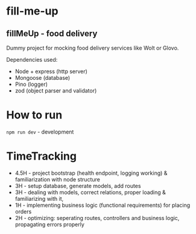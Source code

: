 # fill-me-up
## fillMeUp - food delivery

Dummy project for mocking food delivery services like Wolt or Glovo. 

Dependencies used:
* Node + express (http server)
* Mongoose (database)
* Pino (logger)
* zod (object parser and validator)

# How to run
`npm run dev` - development



# TimeTracking
* 4.5H - project bootstrap (health endpoint, logging working) & familiarization with node structure
* 3H - setup database, generate models, add routes
* 3H - dealing with models, correct relations, proper loading & familiarizing with it, 
* 1H - implementing business logic (functional requirements) for placing orders
* 2H - optimizing: seperating routes, controllers and business logic, propagating errors properly